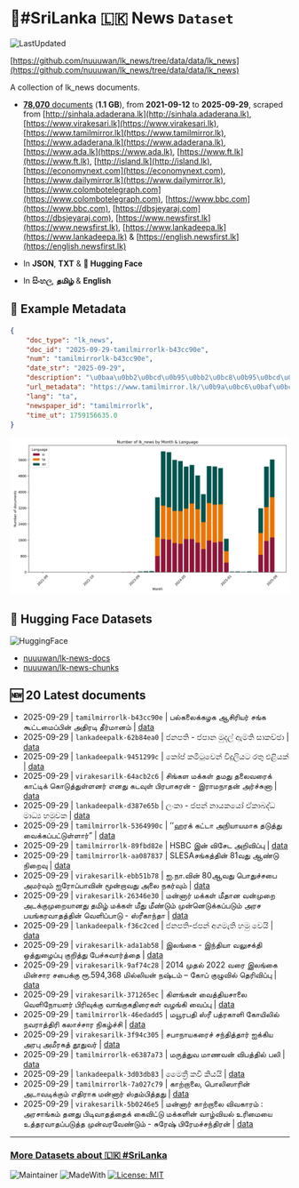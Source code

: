 # 📄#SriLanka 🇱🇰 News `Dataset`

![LastUpdated](https://img.shields.io/badge/last_updated-2025--09--29_20:21:13-green)

[https://github.com/nuuuwan/lk_news/tree/data/data/lk_news](https://github.com/nuuuwan/lk_news/tree/data/data/lk_news)

A collection of lk_news documents.

- [**78,070** documents](https://github.com/nuuuwan/lk_news/tree/data/data/lk_news) (**1.1 GB**), from **2021-09-12** to **2025-09-29**, scraped from [http://sinhala.adaderana.lk](http://sinhala.adaderana.lk), [https://www.virakesari.lk](https://www.virakesari.lk), [https://www.tamilmirror.lk](https://www.tamilmirror.lk), [https://www.adaderana.lk](https://www.adaderana.lk), [https://www.ada.lk](https://www.ada.lk), [https://www.ft.lk](https://www.ft.lk), [http://island.lk](http://island.lk), [https://economynext.com](https://economynext.com), [https://www.dailymirror.lk](https://www.dailymirror.lk), [https://www.colombotelegraph.com](https://www.colombotelegraph.com), [https://www.bbc.com](https://www.bbc.com), [https://dbsjeyaraj.com](https://dbsjeyaraj.com), [https://www.newsfirst.lk](https://www.newsfirst.lk), [https://www.lankadeepa.lk](https://www.lankadeepa.lk) & [https://english.newsfirst.lk](https://english.newsfirst.lk)

- In **JSON**, **TXT** & **🤗 Hugging Face**

- In **සිංහල**, **தமிழ்** & **English**

## 📝 Example Metadata

```json
{
    "doc_type": "lk_news",
    "doc_id": "2025-09-29-tamilmirrorlk-b43cc90e",
    "num": "tamilmirrorlk-b43cc90e",
    "date_str": "2025-09-29",
    "description": "\u0baa\u0bb2\u0bcd\u0b95\u0bb2\u0bc8\u0b95\u0bcd\u0b95\u0bb4\u0b95 \u0b86\u0b9a\u0bbf\u0bb0\u0bbf\u0baf\u0bb0\u0bcd \u0b9a\u0b99\u0bcd\u0b95 \u0b95\u0bc2\u0b9f\u0bcd\u0b9f\u0bae\u0bc8\u0baa\u0bcd\u0baa\u0bbf\u0ba9\u0bcd \u0b85\u0ba4\u0bbf\u0bb0\u0b9f\u0bbf \u0ba4\u0bc0\u0bb0\u0bcd\u0bae\u0bbe\u0ba9\u0bae\u0bcd",
    "url_metadata": "https://www.tamilmirror.lk/\u0b9a\u0bc6\u0baf\u0bcd\u0ba4\u0bbf\u0b95\u0bb3\u0bcd/\u0baa\u0bb2\u0bcd\u0b95\u0bb2\u0bc8\u0b95\u0bcd\u0b95\u0bb4\u0b95-\u0b86\u0b9a\u0bbf\u0bb0\u0bbf\u0baf\u0bb0\u0bcd-\u0b9a\u0b99\u0bcd\u0b95-\u0b95\u0bc2\u0b9f\u0bcd\u0b9f\u0bae\u0bc8\u0baa\u0bcd\u0baa\u0bbf\u0ba9\u0bcd-\u0b85\u0ba4\u0bbf\u0bb0\u0b9f\u0bbf-\u0ba4\u0bc0\u0bb0\u0bcd\u0bae\u0bbe\u0ba9\u0bae\u0bcd/175-365496",
    "lang": "ta",
    "newspaper_id": "tamilmirrorlk",
    "time_ut": 1759156635.0
}
```

![Chart](https://raw.githubusercontent.com/nuuuwan/lk_news/refs/heads/data/data/lk_news/docs_by_month_and_lang.png)

## 🤗 Hugging Face Datasets

![HuggingFace](https://img.shields.io/badge/-HuggingFace-FDEE21?style=for-the-badge&logo=HuggingFace)

- [nuuuwan/lk-news-docs](https://huggingface.co/datasets/nuuuwan/lk-news-docs)
- [nuuuwan/lk-news-chunks](https://huggingface.co/datasets/nuuuwan/lk-news-chunks)

## 🆕 20 Latest documents

- 2025-09-29 | `tamilmirrorlk-b43cc90e` | பல்கலைக்கழக ஆசிரியர் சங்க கூட்டமைப்பின் அதிரடி தீர்மானம் | [data](https://github.com/nuuuwan/lk_news/tree/data/data/lk_news/2020s/2025/2025-09-29-tamilmirrorlk-b43cc90e)
- 2025-09-29 | `lankadeepalk-62b84ea0` | ජනපති - ජපාන මුදල් ඇමති සාකච්ඡා | [data](https://github.com/nuuuwan/lk_news/tree/data/data/lk_news/2020s/2025/2025-09-29-lankadeepalk-62b84ea0)
- 2025-09-29 | `lankadeepalk-9451299c` | කෝප් කමිටුවෙන් විදුලියට රතු එළියක් | [data](https://github.com/nuuuwan/lk_news/tree/data/data/lk_news/2020s/2025/2025-09-29-lankadeepalk-9451299c)
- 2025-09-29 | `virakesarilk-64acb2c6` | சிங்கள மக்கள் தமது தலைவரைக் காட்டிக் கொடுத்துள்ளனர் எனது கடவுள் பிரபாகரன் - இராமநாதன் அர்ச்சுனா | [data](https://github.com/nuuuwan/lk_news/tree/data/data/lk_news/2020s/2025/2025-09-29-virakesarilk-64acb2c6)
- 2025-09-29 | `lankadeepalk-d387e65b` | ලංකා - ජපන් නායකයෝ ඒකාබද්ධ මාධ්‍ය හමුවක | [data](https://github.com/nuuuwan/lk_news/tree/data/data/lk_news/2020s/2025/2025-09-29-lankadeepalk-d387e65b)
- 2025-09-29 | `tamilmirrorlk-5364990c` | ’’ஹரக் கட்டா அநியாயமாக தடுத்து வைக்கப்பட்டுள்ளார்” | [data](https://github.com/nuuuwan/lk_news/tree/data/data/lk_news/2020s/2025/2025-09-29-tamilmirrorlk-5364990c)
- 2025-09-29 | `tamilmirrorlk-89fbd82e` | HSBC இன்‌ விசேட அறிவிப்பு | [data](https://github.com/nuuuwan/lk_news/tree/data/data/lk_news/2020s/2025/2025-09-29-tamilmirrorlk-89fbd82e)
- 2025-09-29 | `tamilmirrorlk-aa087837` | SLESAசங்கத்தின் 81வது ஆண்டு நிறைவு | [data](https://github.com/nuuuwan/lk_news/tree/data/data/lk_news/2020s/2025/2025-09-29-tamilmirrorlk-aa087837)
- 2025-09-29 | `virakesarilk-ebb51b78` | ஐ.நா.வின் 80ஆவது பொதுச்சபை அமர்வும் ஐரோப்பாவின் மூன்றாவது அலை நகர்வும் | [data](https://github.com/nuuuwan/lk_news/tree/data/data/lk_news/2020s/2025/2025-09-29-virakesarilk-ebb51b78)
- 2025-09-29 | `virakesarilk-26346e30` | மன்னார் மக்கள் மீதான வன்முறை அடக்குமுறையானது தமிழ் மக்கள் மீது மீண்டும் முன்னெடுக்கப்படும் அரச பயங்கரவாதத்தின் வெளிப்பாடு - ஸ்ரீகாந்தா | [data](https://github.com/nuuuwan/lk_news/tree/data/data/lk_news/2020s/2025/2025-09-29-virakesarilk-26346e30)
- 2025-09-29 | `lankadeepalk-f36c2ced` | ජනපති-ජපන් අගමැති හමු වෙයි | [data](https://github.com/nuuuwan/lk_news/tree/data/data/lk_news/2020s/2025/2025-09-29-lankadeepalk-f36c2ced)
- 2025-09-29 | `virakesarilk-ada1ab58` | இலங்கை - இந்தியா வலுசக்தி ஒத்துழைப்பு குறித்து பேச்சுவார்த்தை | [data](https://github.com/nuuuwan/lk_news/tree/data/data/lk_news/2020s/2025/2025-09-29-virakesarilk-ada1ab58)
- 2025-09-29 | `virakesarilk-9af74c28` | 2014 முதல் 2022 வரை இலங்கை மின்சார சபைக்கு ரூ.594,368 மில்லியன் நஷ்டம் – கோப் குழுவில் தெரிவிப்பு | [data](https://github.com/nuuuwan/lk_news/tree/data/data/lk_news/2020s/2025/2025-09-29-virakesarilk-9af74c28)
- 2025-09-29 | `virakesarilk-371265ec` | கிளங்கன் வைத்தியசாலை வெளிநோயளர் பிரிவுக்கு வாங்குகதிரைகள் வழங்கி வைப்பு | [data](https://github.com/nuuuwan/lk_news/tree/data/data/lk_news/2020s/2025/2025-09-29-virakesarilk-371265ec)
- 2025-09-29 | `tamilmirrorlk-46edadd5` | மயூரபதி ஸ்ரீ பத்ரகாளி கோயிலில்  நவராத்திரி கலாச்சார நிகழ்ச்சி | [data](https://github.com/nuuuwan/lk_news/tree/data/data/lk_news/2020s/2025/2025-09-29-tamilmirrorlk-46edadd5)
- 2025-09-29 | `virakesarilk-3f94c305` | சபாநாயகரைச் சந்தித்தார் ஐக்கிய அரபு அமீரகத் தூதுவர் | [data](https://github.com/nuuuwan/lk_news/tree/data/data/lk_news/2020s/2025/2025-09-29-virakesarilk-3f94c305)
- 2025-09-29 | `tamilmirrorlk-e6387a73` | மருத்துவ மாணவன் விபத்தில் பலி | [data](https://github.com/nuuuwan/lk_news/tree/data/data/lk_news/2020s/2025/2025-09-29-tamilmirrorlk-e6387a73)
- 2025-09-29 | `lankadeepalk-3d03db83` | මෛත්‍රී කවි කියයි | [data](https://github.com/nuuuwan/lk_news/tree/data/data/lk_news/2020s/2025/2025-09-29-lankadeepalk-3d03db83)
- 2025-09-29 | `tamilmirrorlk-7a027c79` | காற்றாலை, பொலிஸாரின் அடாவடிக்கும் எதிராக மன்னார் ஸ்தம்பித்தது | [data](https://github.com/nuuuwan/lk_news/tree/data/data/lk_news/2020s/2025/2025-09-29-tamilmirrorlk-7a027c79)
- 2025-09-29 | `virakesarilk-5b0246e5` | மன்னார் காற்றாலை விவகாரம் : அரசாங்கம் தனது பிடிவாதத்தைக் கைவிட்டு மக்களின் வாழ்வியல் உரிமையை உத்தரவாதப்படுத்த முன்வரவேண்டும் - சுரேஷ் பிரேமச்சந்திரன் | [data](https://github.com/nuuuwan/lk_news/tree/data/data/lk_news/2020s/2025/2025-09-29-virakesarilk-5b0246e5)

---

### [More Datasets about 🇱🇰 #SriLanka](https://github.com/nuuuwan/lk_datasets)

![Maintainer](https://img.shields.io/badge/maintainer-nuuuwan-red)
![MadeWith](https://img.shields.io/badge/made_with-python-blue)
[![License: MIT](https://img.shields.io/badge/License-MIT-yellow.svg)](https://opensource.org/licenses/MIT)
